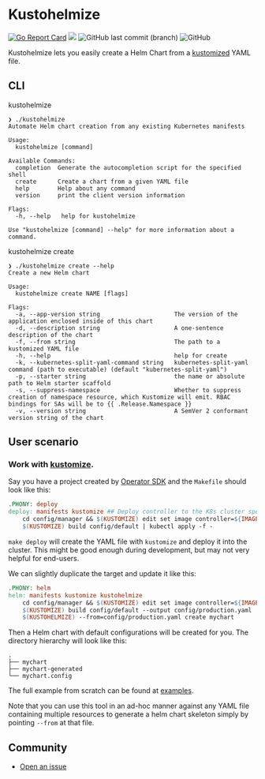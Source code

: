 # Kustohelmize
[![Go Report Card](https://goreportcard.com/badge/github.com/yeahdongcn/kustohelmize)](https://goreportcard.com/report/github.com/yeahdongcn/kustohelmize)
<a href="https://github.com/yeahdongcn/kustohelmize/graphs/contributors" alt="Contributors"><img src="https://img.shields.io/github/contributors/yeahdongcn/kustohelmize" /></a>
<img alt="GitHub last commit (branch)" src="https://img.shields.io/github/last-commit/yeahdongcn/kustohelmize/main">
<img alt="GitHub" src="https://img.shields.io/github/license/yeahdongcn/kustohelmize" />

Kustohelmize lets you easily create a Helm Chart from a [kustomized](https://github.com/kubernetes-sigs/kustomize) YAML file.

## CLI

kustohelmize

```
❯ ./kustohelmize
Automate Helm chart creation from any existing Kubernetes manifests

Usage:
  kustohelmize [command]

Available Commands:
  completion  Generate the autocompletion script for the specified shell
  create      Create a chart from a given YAML file
  help        Help about any command
  version     print the client version information

Flags:
  -h, --help   help for kustohelmize

Use "kustohelmize [command] --help" for more information about a command.
```

kustohelmize create

```
❯ ./kustohelmize create --help
Create a new Helm chart

Usage:
  kustohelmize create NAME [flags]

Flags:
  -a, --app-version string                     The version of the application enclosed inside of this chart
  -d, --description string                     A one-sentence description of the chart
  -f, --from string                            The path to a kustomized YAML file
  -h, --help                                   help for create
  -k, --kubernetes-split-yaml-command string   kubernetes-split-yaml command (path to executable) (default "kubernetes-split-yaml")
  -p, --starter string                         the name or absolute path to Helm starter scaffold
  -s, --suppress-namespace                     Whether to suppress creation of namespace resource, which Kustomize will emit. RBAC bindings for SAs will be to {{ .Release.Namespace }}
  -v, --version string                         A SemVer 2 conformant version string of the chart
```

## User scenario

### Work with [kustomize](https://kustomize.io/).

Say you have a project created by [Operator SDK](https://sdk.operatorframework.io/) and the `Makefile` should look like this:

```Makefile
.PHONY: deploy
deploy: manifests kustomize ## Deploy controller to the K8s cluster specified in ~/.kube/config.
    cd config/manager && $(KUSTOMIZE) edit set image controller=${IMAGE}
    $(KUSTOMIZE) build config/default | kubectl apply -f -
```

`make deploy` will create the YAML file with `kustomize` and deploy it into the cluster. This might be good enough during development, but may not very helpful for end-users.

We can slightly duplicate the target and update it like this:

```Makefile
.PHONY: helm
helm: manifests kustomize kustohelmize
    cd config/manager && $(KUSTOMIZE) edit set image controller=${IMAGE}
    $(KUSTOMIZE) build config/default --output config/production.yaml
    $(KUSTOHELMIZE) --from=config/production.yaml create mychart
```

Then a Helm chart with default configurations will be created for you. The directory hierarchy will look like this:

```
.
├── mychart
├── mychart-generated
└── mychart.config
```

The full example from scratch can be found at [examples](https://github.com/yeahdongcn/kustohelmize/tree/main/examples).

Note that you can use this tool in an ad-hoc manner against any YAML file containing multiple resources to generate a helm chart skeleton simply by pointing `--from` at that file.

## Community

* [Open an issue](https://github.com/yeahdongcn/kustohelmize/issues/new)